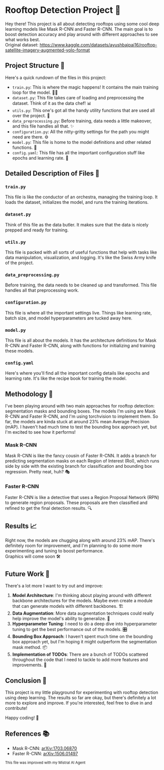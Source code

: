 # Rooftop Detection Project 🚀

Hey there! This project is all about detecting rooftops using some cool deep learning models like Mask R-CNN and Faster R-CNN. The main goal is to boost detection accuracy and play around with different approaches to see what works best.
<br>
Original dataset: https://www.kaggle.com/datasets/ayushbajpai16/rooftop-satellite-imagery-augmented-yolo-format
## Project Structure 📂

Here's a quick rundown of the files in this project:

- `train.py`: This is where the magic happens! It contains the main training loop for the model. 🏋️‍♂️
- `dataset.py`: This file takes care of loading and preprocessing the dataset. Think of it as the data chef! 📊
- `utils.py`: This one's got all the handy utility functions that are used all over the project. 🔧
- `data_preprocessing.py`: Before training, data needs a little makeover, and this file handles all that. ✨
- `configuration.py`: All the nitty-gritty settings for the path you might need are there. ⚙️
- `model.py`: This file is home to the model definitions and other related functions. 🤖
- `config.yaml`: This file has all the important configuration stuff like epochs and learning rate. 📝

## Detailed Description of Files 📜

### `train.py`
This file is like the conductor of an orchestra, managing the training loop. It loads the dataset, initializes the model, and runs the training iterations.

### `dataset.py`
Think of this file as the data butler. It makes sure that the data is nicely prepped and ready for training.

### `utils.py`
This file is packed with all sorts of useful functions that help with tasks like data manipulation, visualization, and logging. It's like the Swiss Army knife of the project.

### `data_preprocessing.py`
Before training, the data needs to be cleaned up and transformed. This file handles all that preprocessing work.

### `configuration.py`
This file is where all the important settings live. Things like learning rate, batch size, and model hyperparameters are tucked away here.

### `model.py`
This file is all about the models. It has the architecture definitions for Mask R-CNN and Faster R-CNN, along with functions for initializing and training these models.

### `config.yaml`
Here's where you'll find all the important config details like epochs and learning rate. It's like the recipe book for training the model.

## Methodology 🧠

I've been playing around with two main approaches for rooftop detection: segmentation masks and bounding boxes. The models I'm using are Mask R-CNN and Faster R-CNN, and I'm using torchvision to implement them. So far, the models are kinda stuck at around 23% mean Average Precision (mAP). I haven't had much time to test the bounding box approach yet, but I'm excited to see how it performs!

### Mask R-CNN
Mask R-CNN is like the fancy cousin of Faster R-CNN. It adds a branch for predicting segmentation masks on each Region of Interest (RoI), which runs side by side with the existing branch for classification and bounding box regression. Pretty neat, huh? 🎭

### Faster R-CNN
Faster R-CNN is like a detective that uses a Region Proposal Network (RPN) to generate region proposals. These proposals are then classified and refined to get the final detection results. 🔍

## Results 📈

Right now, the models are chugging along with around 23% mAP. There's definitely room for improvement, and I'm planning to do some more experimenting and tuning to boost performance. <br>
Graphics will come soon 🛠️

## Future Work 🚀

There's a lot more I want to try out and improve:

1. **Model Architecture**: I'm thinking about playing around with different backbone architectures for the models. Maybe even create a module that can generate models with different backbones. 🏗️
2. **Data Augmentation**: More data augmentation techniques could really help improve the model's ability to generalize. 🔀
3. **Hyperparameter Tuning**: I need to do a deep dive into hyperparameter tuning to get the best performance out of the models. 🎛️
4. **Bounding Box Approach**: I haven't spent much time on the bounding box approach yet, but I'm hoping it might outperform the segmentation mask method. 📦
5. **Implementation of TODOs**: There are a bunch of TODOs scattered throughout the code that I need to tackle to add more features and improvements. 📝

## Conclusion 🏁

This project is my little playground for experimenting with rooftop detection using deep learning. The results so far are okay, but there's definitely a lot more to explore and improve. If you're interested, feel free to dive in and contribute!

Happy coding! 🌟

## References 📚

- Mask R-CNN: [arXiv:1703.06870](https://arxiv.org/abs/1703.06870)
- Faster R-CNN: [arXiv:1506.01497](https://arxiv.org/abs/1506.01497)


<small>This file was improved with my Mistral AI Agent</small>

